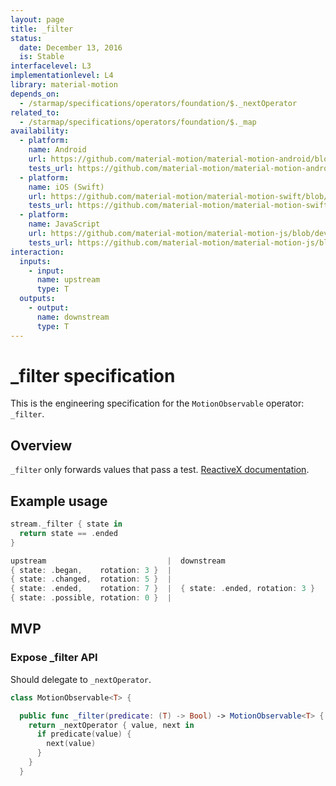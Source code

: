 ```yaml
---
layout: page
title: _filter
status:
  date: December 13, 2016
  is: Stable
interfacelevel: L3
implementationlevel: L4
library: material-motion
depends_on:
  - /starmap/specifications/operators/foundation/$._nextOperator
related_to:
  - /starmap/specifications/operators/foundation/$._map
availability:
  - platform:
    name: Android
    url: https://github.com/material-motion/material-motion-android/blob/develop/library/src/main/java/com/google/android/material/motion/MotionObservable.java
    tests_url: https://github.com/material-motion/material-motion-android/blob/develop/library/src/test/java/com/google/android/material/motion/MotionObservableTests.java
  - platform:
    name: iOS (Swift)
    url: https://github.com/material-motion/material-motion-swift/blob/develop/src/operators/foundation/_filter.swift
    tests_url: https://github.com/material-motion/material-motion-swift/blob/develop/tests/unit/operator/foundation/_filterTests.swift
  - platform:
    name: JavaScript
    url: https://github.com/material-motion/material-motion-js/blob/develop/packages/core/src/operators/foundation/_filter.ts
    tests_url: https://github.com/material-motion/material-motion-js/blob/develop/packages/core/src/operators/foundation/__tests__/_filter.test.ts
interaction:
  inputs:
    - input:
      name: upstream
      type: T
  outputs:
    - output:
      name: downstream
      type: T
---
```


# _filter specification

This is the engineering specification for the `MotionObservable` operator: `_filter`.

## Overview

`_filter` only forwards values that pass a test. [ReactiveX documentation](http://reactivex.io/documentation/operators/filter.html).

## Example usage

```swift
stream._filter { state in
  return state == .ended
}

upstream                           |  downstream
{ state: .began,    rotation: 3 }  |
{ state: .changed,  rotation: 5 }  |
{ state: .ended,    rotation: 7 }  |  { state: .ended, rotation: 3 }
{ state: .possible, rotation: 0 }  |
```

## MVP

### Expose _filter API

Should delegate to `_nextOperator`.

```swift
class MotionObservable<T> {

  public func _filter(predicate: (T) -> Bool) -> MotionObservable<T> {
    return _nextOperator { value, next in
      if predicate(value) {
        next(value)
      }
    }
  }
```

